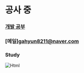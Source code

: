 # 공사 중

### [개발 공부](https://www.notion.so/c39e580510f04169aacaad319aa4a0fc)
### [메일]gahyun8211@naver.com
### Study
<img alt="Html" src ="https://img.shields.io/badge/Spring-6DB33F.svg?style=for-the-badge&logo=Spring&logoColor=white"/>
